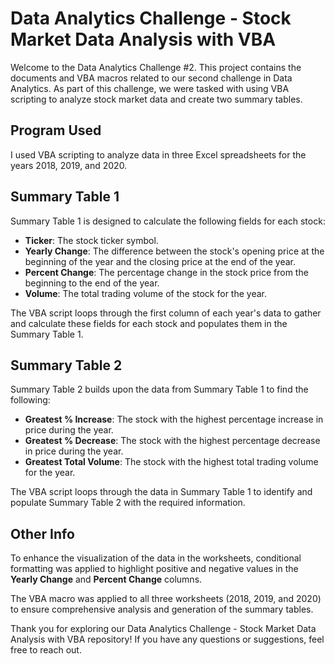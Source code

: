 # Data Analytics Challenge - Stock Market Data Analysis with VBA

Welcome to the Data Analytics Challenge #2. This project contains the documents and VBA macros related to our second challenge in Data Analytics. As part of this challenge, we were tasked with using VBA scripting to analyze stock market data and create two summary tables.

## Program Used

I used VBA scripting to analyze data in three Excel spreadsheets for the years 2018, 2019, and 2020.

## Summary Table 1

Summary Table 1 is designed to calculate the following fields for each stock:

- **Ticker**: The stock ticker symbol.
- **Yearly Change**: The difference between the stock's opening price at the beginning of the year and the closing price at the end of the year.
- **Percent Change**: The percentage change in the stock price from the beginning to the end of the year.
- **Volume**: The total trading volume of the stock for the year.

The VBA script loops through the first column of each year's data to gather and calculate these fields for each stock and populates them in the Summary Table 1.

## Summary Table 2

Summary Table 2 builds upon the data from Summary Table 1 to find the following:

- **Greatest % Increase**: The stock with the highest percentage increase in price during the year.
- **Greatest % Decrease**: The stock with the highest percentage decrease in price during the year.
- **Greatest Total Volume**: The stock with the highest total trading volume for the year.

The VBA script loops through the data in Summary Table 1 to identify and populate Summary Table 2 with the required information.

## Other Info

To enhance the visualization of the data in the worksheets, conditional formatting was applied to highlight positive and negative values in the **Yearly Change** and **Percent Change** columns.

The VBA macro was applied to all three worksheets (2018, 2019, and 2020) to ensure comprehensive analysis and generation of the summary tables.

Thank you for exploring our Data Analytics Challenge - Stock Market Data Analysis with VBA repository! If you have any questions or suggestions, feel free to reach out.
